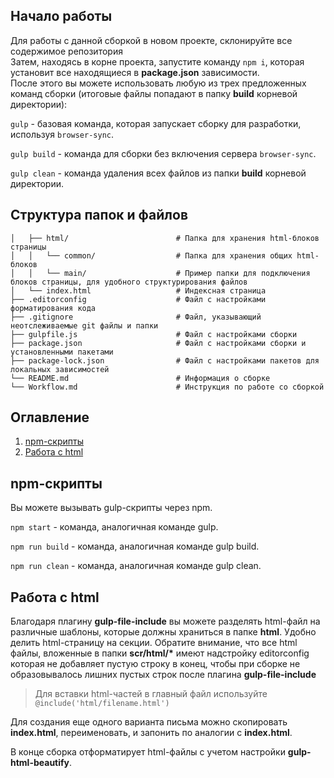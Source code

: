 ## Начало работы

Для работы с данной сборкой в новом проекте, склонируйте все содержимое репозитория<br>
Затем, находясь в корне проекта, запустите команду `npm i`, которая установит все находящиеся в __package.json__ зависимости.<br>
После этого вы можете использовать любую из трех предложенных команд сборки (итоговые файлы попадают в папку __build__ корневой директории): 

`gulp` - базовая команда, которая запускает сборку для разработки, используя `browser-sync`.

`gulp build` - команда для сборки без включения сервера `browser-sync`.

`gulp clean` - команда удаления всех файлов из папки __build__ корневой директории.

## Структура папок и файлов

```
│   ├── html/                        # Папка для хранения html-блоков страницы
│   │   └── common/                  # Папка для хранения общих html-блоков
│   │   └── main/                    # Пример папки для подключения блоков страницы, для удобного структурирования файлов
│   └── index.html                   # Индексная страница
├── .editorconfig                    # Файл с настройками форматирования кода
├── .gitignore                       # Файл, указывающий неотслеживаемые git файлы и папки 
├── gulpfile.js                      # Файл с настройками сборки
├── package.json                     # Файл с настройками сборки и установленными пакетами
├── package-lock.json                # Файл с настройками пакетов для локальных зависимостей
└── README.md                        # Информация о сборке
└── Workflow.md                      # Инструкция по работе со сборкой
```

## Оглавление
1. [npm-скрипты](#npm-скрипты)
2. [Работа с html](#работа-с-html)


## npm-скрипты

Вы можете вызывать gulp-скрипты через npm.

`npm start` - команда, аналогичная команде gulp.

`npm run build` - команда, аналогичная команде gulp build.

`npm run clean` - команда, аналогичная команде gulp clean.

## Работа с html

Благодаря плагину __gulp-file-include__ вы можете разделять html-файл на различные шаблоны, которые должны храниться в папке __html__. Удобно делить html-страницу на секции. Обратите внимание, что все html файлы, вложенные в папки __scr/html/*__ имеют надстройку editorconfig которая не добавляет пустую строку в конец, чтобы при сборке не образовывалось лишних пустых строк после плагина __gulp-file-include__

> Для вставки html-частей в главный файл используйте `@include('html/filename.html')`

Для создания еще одного варианта письма можно скопировать __index.html__, переименовать, и запонить по аналогии с __index.html__.

В конце сборка отформатирует html-файлы с учетом настройки __gulp-html-beautify__.
